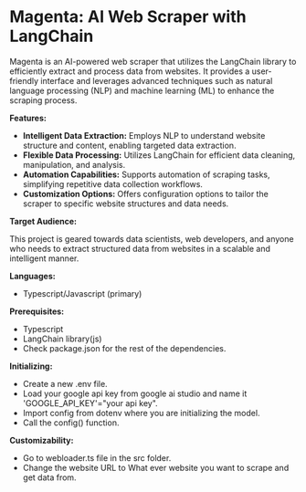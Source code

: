 # Magenta: AI Web Scraper with LangChain

Magenta is an AI-powered web scraper that utilizes the LangChain library to efficiently extract and process data from websites. It provides a user-friendly interface and leverages advanced techniques such as natural language processing (NLP) and machine learning (ML) to enhance the scraping process.

**Features:**

* **Intelligent Data Extraction:** Employs NLP to understand website structure and content, enabling targeted data extraction.
* **Flexible Data Processing:** Utilizes LangChain for efficient data cleaning, manipulation, and analysis.
* **Automation Capabilities:** Supports automation of scraping tasks, simplifying repetitive data collection workflows.
* **Customization Options:** Offers configuration options to tailor the scraper to specific website structures and data needs.

**Target Audience:**

This project is geared towards data scientists, web developers, and anyone who needs to extract structured data from websites in a scalable and intelligent manner.

**Languages:**

* Typescript/Javascript (primary)

**Prerequisites:**

* Typescript
* LangChain library(js)
* Check package.json for the rest of the dependencies.

**Initializing:**

* Create a new .env file.
* Load your google api key from google ai studio and name it 'GOOGLE_API_KEY'="your api key".
* Import config from dotenv where you are initializing the model.
* Call the config() function.

**Customizability:**

* Go to webloader.ts file in the src folder.
* Change the website URL to What ever website you want to scrape and get data from.
